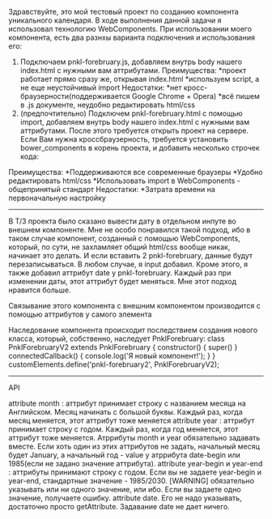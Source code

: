 Здравствуйте, это мой тестовый проект по созданию компонента уникального календаря.
В ходе выполнения данной задачи я использовал технологию WebComponents. При использовании моего компонента, есть два разнхы варианта подключения и использования его:
1. Подключаем pnkl-forebruary.js, добавляем внутрь body нашего index.html <pnkl-forebruary></pnkl-forebruary> с нужными вам аттрибутами. 
Преимущества:
*проект работает прямо сразу же, открывая index.html
*используем script, а не еще неустойчивый import
Недостатки:
*нет кросс-браузерности(поддерживается Google Chrome + Opera)
*всё пишем в .js документе, неудобно редактировать html/css
2. (предпочтительно) Подключем pnkl-forebruary.html с помощью import, добавляем внутрь body нашего index.html <pnkl-forebruary></pnkl-forebruary> с нужными вам аттрибутами. После этого требуется открыть проект на сервере. Если Вам нужна кроссбраузерность, требуется установить bower_components в корень проекта, и добавить несколько строчек кода: 
<script src="bower_components/webcomponentsjs/webcomponents-loader.js"></script>
<script>
  window.addEventListener('WebComponentsReady', function() {
    // At this point we are guaranteed that all required polyfills have loaded,
    // all HTML imports have loaded, and all defined custom elements have upgraded
    let MyElement = customElements.get('pnkl-forebruary');
    let element = document.querySelector('pnkl-forebruary');
    console.assert(element instanceof MyElement); 
  });
</script>
Преимущества: 
*Поддерживаются все современные браузеры
*Удобно редактировать html/css
*Использовать import в WebComponents - общепринятый стандарт
Недостатки:
*Затрата времени на первоначальную настройку

----------------------------------------------------------------------------------------------------------------------------------------------------

В Т/З проекта было сказано вывести дату в отдельном инпуте во внешнем компоненте. Мне не особо понравился такой подход, ибо в таком случае компонент, созданный с помощью WebComponents, который, по сути, не захламляет общий html/css вообще никак, начинает это делать. И если вставить 2 pnkl-forebruary, данные будут перезаписываться. В любом случае, я input добавил. Кроме этого, я также добавил аттрибут date у pnkl-forebruary. Каждый раз при изменении даты, этот аттрибут будет меняться. Мне этот подход нравится больше.

Связывание этого компонента с внешним компонентом производится с помощью аттрибутов у самого элемента

Наследование компонента происходит последствием создания нового класса, который, собственно, наследует PnklForebruary:
class PnklForebruaryV2 extends PnklForebruary {
  constructor() {
    super()
  }
  connectedCallback() {
    console.log('Я новый компонент!');
  }
}
customElements.define('pnkl-forebruary2', PnklForebruaryV2);

-----------------------------------------------------------------------------------------------------------------------------------------------------------
API

<pnkl-forebruary></pnkl-forebruary>
attribute month   <pnkl-forebruary month="February"> : аттрибут принимает строку с названием месяца на Английском. Месяц начинать с большой буквы. Каждый раз, когда месяц меняется, этот аттрибут тоже меняется
attribute year   <pnkl-forebruary year="2013"> : аттрибут принимает строку с годом. Каждый раз, когда год меняется, этот аттрибут тоже меняется.
Атррибуты month и year обязательно задавать вместе. Если хоть один из этих аттрибутов не задать, начальный месяц будет January, а начальный год - value у атррибута date-begin или 1985(если не задано значение аттрибута).
attribute year-begin и year-end <pnkl-forebruary year-begin="2013" year-end="2050"> : аттрибуты принимают строку с годом. Если вы не задаете year-begin и year-end, стандартные значение - 1985/2030.
[WARNING] обязательно указывать или ни одного значение, или ибо. Если вы задаете одно значение, получаете ошибку.
attribute date. Его не надо указывать, достаточно просто getAttribute. Задавание date не дает ничего.
